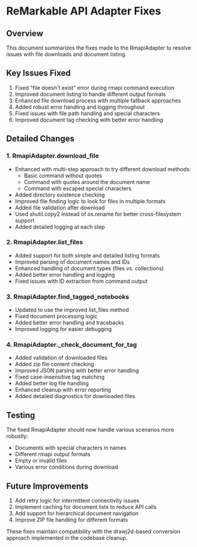 # ReMarkable API Adapter Fixes

## Overview

This document summarizes the fixes made to the RmapiAdapter to resolve issues with file downloads and document listing.

## Key Issues Fixed

1. Fixed "file doesn't exist" error during rmapi command execution
2. Improved document listing to handle different output formats
3. Enhanced file download process with multiple fallback approaches
4. Added robust error handling and logging throughout
5. Fixed issues with file path handling and special characters
6. Improved document tag checking with better error handling

## Detailed Changes

### 1. RmapiAdapter.download_file

- Enhanced with multi-step approach to try different download methods:
  - Basic command without quotes
  - Command with quotes around the document name
  - Command with escaped special characters
- Added directory existence checking
- Improved file finding logic to look for files in multiple formats
- Added file validation after download
- Used shutil.copy2 instead of os.rename for better cross-filesystem support
- Added detailed logging at each step

### 2. RmapiAdapter.list_files

- Added support for both simple and detailed listing formats
- Improved parsing of document names and IDs
- Enhanced handling of document types (files vs. collections)
- Added better error handling and logging
- Fixed issues with ID extraction from command output

### 3. RmapiAdapter.find_tagged_notebooks

- Updated to use the improved list_files method
- Fixed document processing logic
- Added better error handling and tracebacks
- Improved logging for easier debugging

### 4. RmapiAdapter._check_document_for_tag

- Added validation of downloaded files
- Added zip file content checking
- Improved JSON parsing with better error handling
- Fixed case-insensitive tag matching
- Added better log file handling
- Enhanced cleanup with error reporting
- Added detailed diagnostics for downloaded files

## Testing

The fixed RmapiAdapter should now handle various scenarios more robustly:
- Documents with special characters in names
- Different rmapi output formats
- Empty or invalid files
- Various error conditions during download

## Future Improvements

1. Add retry logic for intermittent connectivity issues
2. Implement caching for document lists to reduce API calls
3. Add support for hierarchical document navigation
4. Improve ZIP file handling for different formats

These fixes maintain compatibility with the drawj2d-based conversion approach implemented in the codebase cleanup.
